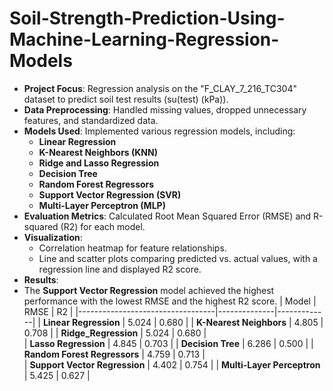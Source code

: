 # Soil-Strength-Prediction-Using-Machine-Learning-Regression-Models

- **Project Focus**: Regression analysis on the "F_CLAY_7_216_TC304" dataset to predict soil test results (su(test) (kPa)).
- **Data Preprocessing**: Handled missing values, dropped unnecessary features, and standardized data.
- **Models Used**: Implemented various regression models, including:
  - **Linear Regression**
  - **K-Nearest Neighbors (KNN)**
  - **Ridge and Lasso Regression**
  - **Decision Tree**
  - **Random Forest Regressors**
  - **Support Vector Regression (SVR)**
  - **Multi-Layer Perceptron (MLP)**
- **Evaluation Metrics**: Calculated Root Mean Squared Error (RMSE) and R-squared (R2) for each model.
- **Visualization**:
  - Correlation heatmap for feature relationships.
  - Line and scatter plots comparing predicted vs. actual values, with a regression line and displayed R2 score.
- **Results**:
- The **Support Vector Regression** model achieved the highest performance with the lowest RMSE and the highest R2 score.
| Model                            |    RMSE      |     R2      |
|----------------------------------|--------------|-------------|
| **Linear Regression**            |    5.024     |    0.680    |
| **K-Nearest Neighbors**          |    4.805     |    0.708    |
| **Ridge_Regression**             |    5.024     |    0.680    |  
| **Lasso Regression**             |    4.845     |    0.703    |
| **Decision Tree**                |    6.286     |    0.500    | 
| **Random Forest Regressors**     |    4.759     |    0.713    |  
| **Support Vector Regression**    |    4.402     |    0.754    |
| **Multi-Layer Perceptron**       |    5.425     |    0.627    | 

